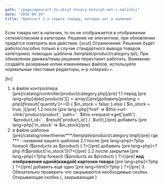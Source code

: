 ```yaml
---
path: "/page/opencart-2x-skryt-tovary-kotoryh-net-v-nalichii"
date: "2016-06-19"
title: "Opencart 2.x скрыть товары, которых нет в наличии"
---
```

Если товара нет в наличии, то он не отображается в отображении сеткой/списком в категории.
Решение не элегантное, при обновлении придётся повторять все действия.
[xcut]
Ограничения:
Решение будет работоспособно только в случае стандартного вывода товаров категории(с помощью шаблона /template/product/category.tpl);
При обновлении движка/темы решение перестанет работать.
Внимание: создайте резервные копии изменяемых файлов, используйте нормальные текстовые редакторы, н-р notepad++.

[hr]

1. в файле контроллера [pre]/catalog/controller/product/category.php[/pre]
1.1 перед [pre lang=php]$data['products'][] = array([/pre]
добавить
[pre lang=php]if     ($result['quantity']<=0) {
 $in_stock = false;
} else {
 $in_stock = true;
}[/pre]
1.2 после
[pre lang=php]'href' => $this->url->link('product/product', 'path=' . $this->request->get['path'] . '&product_id=' . $result['product_id'] /*. $url*/),[/pre]
добавить
[pre lang=php]'in_stock' => $in_stock[/pre]
2. в файле шаблона [pre]/catalog/view/theme/***/template/product/category.tmpl[/pre]
где *** - название вашего шаблона 
 2.1 после
[pre lang=php]&lt;?php foreach ($products as $product) { ?&gt;[/pre]
добавить
[pre lang=php]&lt;?php if($product['in_stock']){?&gt;[/pre]
2.2 после закрытия [pre lang=php]&lt;?php foreach ($products as $product) { ?&gt;[/pre] **код отображения одной(каждой) карточки товара** [pre lang=php]&lt;?php } ?&gt;[/pre] добавить ещё одно [pre lang=html]&lt;?php } ?&gt;[/pre] 3. Обязательно проверить что закрываются необходимые скобки. Открывающая скобка {, закрывающая }